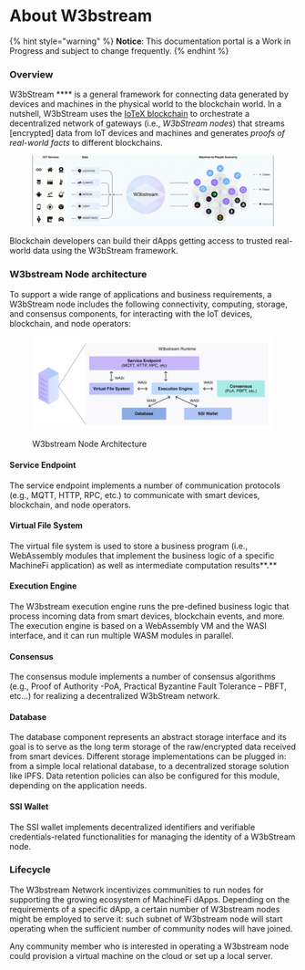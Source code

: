 # About W3bstream

{% hint style="warning" %}
**Notice**: This documentation portal is a Work in Progress and subject to change frequently.
{% endhint %}

### Overview

W3bStream **** is a general framework for connecting data generated by devices and machines in the physical world to the blockchain world. In a nutshell, W3bStream uses the [IoTeX blockchain](https://docs.iotex.io) to orchestrate a decentralized network of gateways (i.e., _W3bStream nodes_) that streams \[encrypted] data from IoT devices and machines and generates _proofs of real-world facts_ to different blockchains.&#x20;

<figure><img src=".gitbook/assets/w3bstream-animation.gif" alt=""><figcaption></figcaption></figure>

Blockchain developers can build their dApps getting access to trusted real-world data using the W3bStream framework.

### W3bstream Node architecture

To support a wide range of applications and business requirements, a W3bStream node includes the following connectivity, computing, storage, and consensus components, for interacting with the IoT devices, blockchain, and node operators:

<figure><img src=".gitbook/assets/image (1) (4).png" alt=""><figcaption><p>W3bstream Node Architecture</p></figcaption></figure>

#### **Service Endpoint**

The service endpoint implements a number of communication protocols (e.g., MQTT, HTTP, RPC, etc.) to communicate with smart devices, blockchain, and node operators.

#### **Virtual File System**

The virtual file system is used to store a business program (i.e., WebAssembly modules that implement the business logic of a specific MachineFi application) as well as intermediate computation results**.**

#### **Execution Engine**

The W3bstream execution engine runs the pre-defined business logic that process incoming data from smart devices, blockchain events, and more. The execution engine is based on a WebAssembly VM and the WASI interface, and it can run multiple WASM modules in parallel.

#### Consensus

The consensus module implements a number of consensus algorithms (e.g., Proof of Authority -PoA, Practical Byzantine Fault Tolerance – PBFT, etc…) for realizing a decentralized W3bStream network.

#### **Database**

The database component represents an abstract storage interface and its goal is to serve as the long term storage of the raw/encrypted data received from smart devices. Different storage implementations can be plugged in: from a simple local relational database, to a decentralized storage solution like IPFS. Data retention policies can also be configured for this module, depending on the application needs.

#### SSI Wallet

The SSI wallet implements decentralized identifiers and verifiable credentials-related functionalities for managing the identity of a W3bStream node.

### Lifecycle

The W3bstream Network incentivizes communities to run nodes for supporting the growing ecosystem of MachineFi dApps. Depending on the requirements of a specific dApp, a certain number of W3bstream nodes might be employed to serve it: such subnet of W3bstream node will start operating when the sufficient number of community nodes will have joined.

Any community member who is interested in operating a W3bstream node could provision a virtual machine on the cloud or set up a local server.
